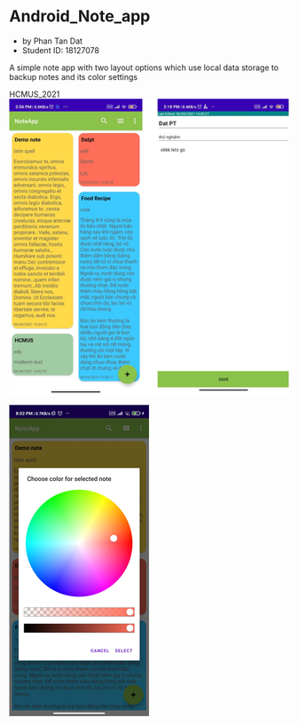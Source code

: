 # Android_Note_app
- by Phan Tan Dat
- Student ID: 18127078

A simple note app with two layout options which use local data storage to backup notes and its color settings

HCMUS_2021
<img src="18127078/img/1.png"/> 

<img src="18127078/img/2.png"/> 